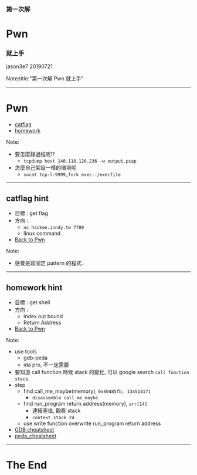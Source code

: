 ### 第一次解 
# Pwn
### 就上手

jason3e7 20190721

Note:title:"第一次解 Pwn 就上手"

---

# Pwn
* [catflag](#/2)
* [homework](#/3)

Note:
* 要怎麼錄過程呢!?
  * `tcpdump host 140.118.126.236 -w output.pcap`
* 怎麼自己架設一樣的環境呢
  * `socat tcp-l:9999,fork exec:./execfile`

---

## catflag hint
* 目標 : get flag
* 方向 : 
  * `nc hackme.inndy.tw 7709`
  * linux command
* [Back to Pwn](#/1)

Note:
* 感覺是寫固定 pattern 的程式.

---

## homework hint
* 目標 : get shell
* 方向 : 
  * index out bound
  * Return Address
* [Back to Pwn](#/1)

Note:
* use tools
  * gdb-peda
  * ida pro, 不一定需要
* 要知道 call function 時候 stack 的變化, 可以 google search `call function stack`.
* step
  * find call_me_maybe(memory), `0x80485fb, 134514171`
    * `disassemble call_me_maybe`
  * find run_program return address(memory), `arr[14]`
    * 連續塞值, 觀察 stack
    * `context stack 24`
  * use write function overwrite run_program return address
* [GDB cheatsheet](https://darkdust.net/files/GDB%20Cheat%20Sheet.pdf)
* [peda_cheatsheet](https://github.com/ebtaleb/peda_cheatsheet/blob/master/peda.md)

---

# The End
